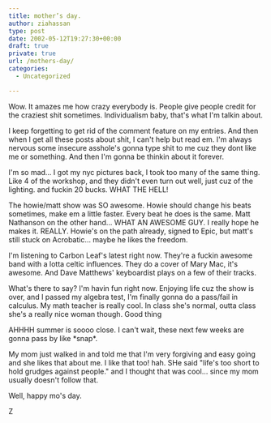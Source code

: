 ```yaml
---
title: mother’s day.
author: ziahassan
type: post
date: 2002-05-12T19:27:30+00:00
draft: true
private: true
url: /mothers-day/
categories:
  - Uncategorized

---
```

Wow. It amazes me how crazy everybody is. People give people credit for the craziest shit sometimes. Individualism baby, that's what I'm talkin about.

I keep forgetting to get rid of the comment feature on my entries. And then when I get all these posts about shit, I can't help but read em. I'm always nervous some insecure asshole's gonna type shit to me cuz they dont like me or something. And then I'm gonna be thinkin about it forever.

I'm so mad&#8230; I got my nyc pictures back, I took too many of the same thing. Like 4 of the workshop, and they didn't even turn out well, just cuz of the lighting. and fuckin 20 bucks. WHAT THE HELL!

The howie/matt show was SO awesome. Howie should change his beats sometimes, make em a little faster. Every beat he does is the same. Matt Nathanson on the other hand&#8230; WHAT AN AWESOME GUY. I really hope he makes it. REALLY. Howie's on the path already, signed to Epic, but matt's still stuck on Acrobatic&#8230; maybe he likes the freedom.

I'm listening to Carbon Leaf's latest right now. They're a fuckin awesome band with a lotta celtic influences. They do a cover of Mary Mac, it's awesome. And Dave Matthews' keyboardist plays on a few of their tracks.

What's there to say? I'm havin fun right now. Enjoying life cuz the show is over, and I passed my algebra test, I'm finally gonna do a pass/fail in calculus. My math teacher is really cool. In class she's normal, outta class she's a really nice woman though. Good thing

AHHHH summer is soooo close. I can't wait, these next few weeks are gonna pass by like \*snap\*.

My mom just walked in and told me that I'm very forgiving and easy going and she likes that about me. I like that too! hah. SHe said "life's too short to hold grudges against people." and I thought that was cool&#8230; since my mom usually doesn't follow that.

Well, happy mo's day.

Z
